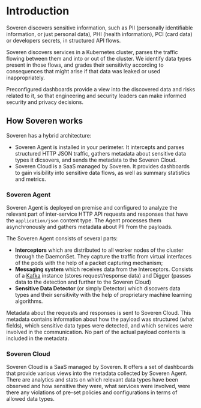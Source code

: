 # Introduction

Soveren discovers sensitive information, such as PII (personally identifiable information, or just personal data), PHI (health information), PCI (card data) or developers secrets, in structured API flows.

Soveren discovers services in a Kubernetes cluster, parses the traffic flowing between them and into or out of the cluster. We identify data types present in those flows, and grades their sensitivity according to consequences that might arise if that data was leaked or used inappropriately.

Preconfigured dashboards provide a view into the discovered data and risks related to it, so that engineering and security leaders can make informed security and privacy decisions.

## How Soveren works

Soveren has a hybrid architecture:

* Soveren Agent is installed in your perimeter. It intercepts and parses structured HTTP JSON traffic, gathers metadata about sensitive data types it dicsovers, and sends the metadata to the Soveren Cloud.
* Soveren Cloud is a SaaS managed by Soveren. It provides dashboards to gain visibility into sensitive data flows, as well as summary statistics and metrics.

### Soveren Agent

Soveren Agent is deployed on premise and configured to analyze the relevant part of inter-service HTTP API requests and responses that have the `application/json` content type. The Agent processes them asynchronously and gathers metadata about PII from the payloads.

The Soveren Agent consists of several parts:

* **Interceptors** which are distributed to all worker nodes of the cluster through the DaemonSet. They capture the traffic from virtual interfaces of the pods with the help of a packet capturing mechanism;
* **Messaging system** which receives data from the Interceptors. Consists of a [Kafka](https://kafka.apache.org/) instance (stores request/response data) and Digger (passes data to the detection and further to the Soveren Cloud)
* **Sensitive Data Detector** (or simply Detector) which discovers data types and their sensitivity with the help of proprietary machine learning algorithms.

Metadata about the requests and responses is sent to Soveren Cloud. This metadata contains information about how the payload was structured (what fields), which sensitive data types were detected, and which services were involved in the communication. No part of the actual payload contents is included in the metadata.

### Soveren Cloud

Soveren Cloud is a SaaS managed by Soveren. It offers a set of dashboards that provide various views into the metadata collected by Soveren Agent. There are analytics and stats on which relevant data types have been observed and how sensitive they were, what services were involved, were there any violations of pre-set policies and configurations in terms of allowed data types.
